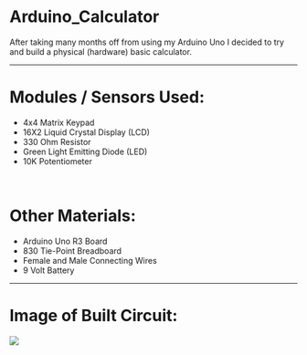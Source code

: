 # Arduino_Calculator
After taking many months off from using my Arduino Uno I decided to try and build a physical (hardware) basic calculator.

<hr>

<h1> Modules / Sensors Used: </h1>
<ul>
  <li>4x4 Matrix Keypad </li>
  <li>16X2 Liquid Crystal Display (LCD) </li>
  <li>330 Ohm Resistor </li>
  <li>Green Light Emitting Diode (LED) </li>
  <li>10K Potentiometer </li>
</ul>

<br>

<h1> Other Materials: </h1>
<ul>
  <li>Arduino Uno R3 Board </li>
  <li>830 Tie-Point Breadboard </li>
  <li>Female and Male Connecting Wires </li>
  <li>9 Volt Battery </li>
</ul>

<hr>

<h1> Image of Built Circuit: </h1>
<img src="![ArduinoCalculator](https://github.com/user-attachments/assets/aaaf084c-0bda-4107-ba8e-0236e8669272)"></img>

